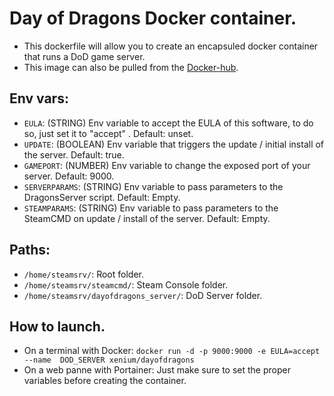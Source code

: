 # Day of Dragons Docker container.
- This dockerfile will allow you to create an encapsuled docker container that runs a DoD game server.
- This image can also be pulled from the [Docker-hub](https://hub.docker.com/repository/docker/xenium/dayofdragons/).

## Env vars:
- ```EULA```: (STRING) Env variable to accept the EULA of this software, to do so, just set it to "accept" . Default: unset.
- ```UPDATE```: (BOOLEAN) Env variable that triggers the update / initial install of the server. Default: true.
- ```GAMEPORT```: (NUMBER) Env variable to change the exposed port of your server. Default: 9000.
- ```SERVERPARAMS```: (STRING) Env variable to pass parameters to the DragonsServer script. Default: Empty.
- ```STEAMPARAMS```: (STRING) Env variable to pass parameters to the SteamCMD on update / install of the server. Default: Empty.

## Paths:
- ```/home/steamsrv/```: Root folder.
- ```/home/steamsrv/steamcmd/```: Steam Console folder.
- ```/home/steamsrv/dayofdragons_server/```: DoD Server folder.

## How to launch.
- On a terminal with Docker: ```docker run -d -p 9000:9000 -e EULA=accept --name  DOD_SERVER xenium/dayofdragons```
- On a web panne with Portainer: Just make sure to set the proper variables before creating the container.
